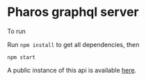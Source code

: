 Pharos graphql server
=====================

To run

Run `npm install` to get all dependencies, then

```
npm start
```

A public instance of this api is available [here](https://pharos-api.ncats.io/graphql).
